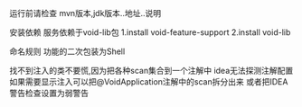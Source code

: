 运行前请检查
mvn版本,jdk版本..地址..说明

安装依赖
服务依赖于void-lib包
1.install void-feature-support
2.install void-lib

命名规则
功能的二次包装为Shell

找不到注入的类不要慌,因为把各种scan集合到一个注解中
idea无法探测注解配置
如果需要显示注入可以把@VoidApplication注解中的scan拆分出来
或者把IDEA警告检查设置为弱警告